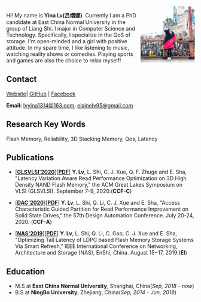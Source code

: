 <img style="float:right" src="./lyn.jpg" width = "145" height = " 150" alt="xxx" />

Hi! My name is **Yina Lv(吕熠娜)**. Currently I am a PhD candidate at East China Normal University in the group of Liang Shi. 
I major in Computer Science and Technology. Specifically, I specialize in the QoS of storage. 
I'm open-minded and a girl with positive attitude. 
In my spare time, I like listening to music, watching reality shows or comedies. Playing sports and games are also the choice to relax myself!

## Contact

[Website](https://www.elainelv.com)| [GitHub](https://github.com/elainelv/) | [Facebook](https://www.facebook.com/yina.lv.75)

**Email:** lvyina1314@163.com, elainelv95@gmail.com

## Research Key Words

Flash Memory, Reliability, 3D Stacking Memory, Qos, Latency

## Publications
- [**[GLSVLSI'2020](http://www.glsvlsi.org/)**][**[PDF]()**] **Y. Lv**, L. Shi, C. J. Xue, Q. F. Zhuge and E. Sha, "Latency Variation Aware Read Performance Optimization on 3D High Density NAND Flash Memory," the ACM Great Lakes Symposium on VLSI (GLSVLSI). September 7-9, 2020.(**CCF-C**)

- [**[DAC'2020](https://www.dac.com/)**][**[PDF]()**] **Y. Lv**, L. Shi, Q. Li, C. J. Xue and E. Sha, "Access Characteristic Guided Partition for Read Performance Improvement on Solid State Drives," the 57th Design Automation Conference. July 20-24, 2020. (**CCF-A**)

- [**[NAS'2019](http://www.nas-conference.org/NAS-2019/)**][**[PDF](https://ieeexplore.ieee.org/document/8834728)**] **Y. Lv**, L. Shi, Q. Li, C. Gao, C. J. Xue and E. Sha, "Optimizing Tail Latency of LDPC based Flash Memory Storage Systems Via Smart Refresh," IEEE International Conference on Networking, Architecture and Storage (NAS), EnShi, China. August 15−17, 2019.(**EI**)

## Education
- M.S at **East China Normal University**, Shanghai, China(*Sep, 2018 - now*)
- B.S at **NingBo University**, Zhejiang, China(*Sep, 2014 - Jun, 2018*)




